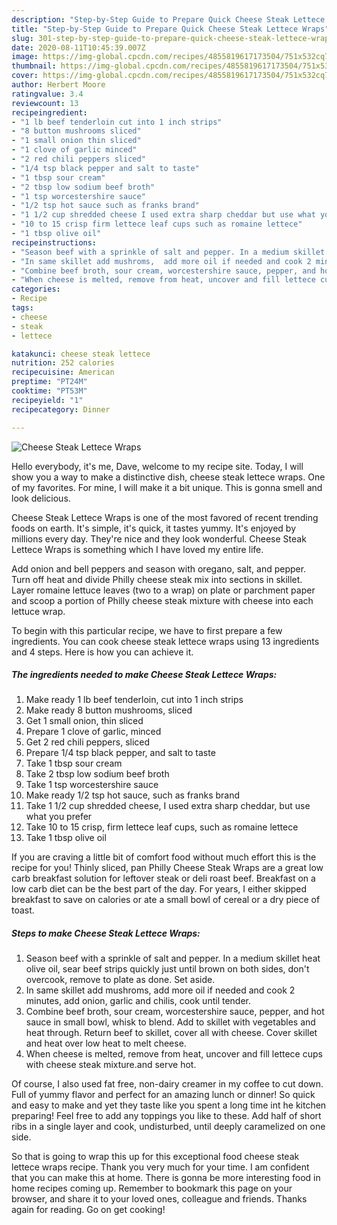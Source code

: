 ```yaml
---
description: "Step-by-Step Guide to Prepare Quick Cheese Steak Lettece Wraps"
title: "Step-by-Step Guide to Prepare Quick Cheese Steak Lettece Wraps"
slug: 301-step-by-step-guide-to-prepare-quick-cheese-steak-lettece-wraps
date: 2020-08-11T10:45:39.007Z
image: https://img-global.cpcdn.com/recipes/4855819617173504/751x532cq70/cheese-steak-lettece-wraps-recipe-main-photo.jpg
thumbnail: https://img-global.cpcdn.com/recipes/4855819617173504/751x532cq70/cheese-steak-lettece-wraps-recipe-main-photo.jpg
cover: https://img-global.cpcdn.com/recipes/4855819617173504/751x532cq70/cheese-steak-lettece-wraps-recipe-main-photo.jpg
author: Herbert Moore
ratingvalue: 3.4
reviewcount: 13
recipeingredient:
- "1 lb beef tenderloin cut into 1 inch strips"
- "8 button mushrooms sliced"
- "1 small onion thin sliced"
- "1 clove of garlic minced"
- "2 red chili peppers sliced"
- "1/4 tsp black pepper and salt to taste"
- "1 tbsp sour cream"
- "2 tbsp low sodium beef broth"
- "1 tsp worcestershire sauce"
- "1/2 tsp hot sauce such as franks brand"
- "1 1/2 cup shredded cheese I used extra sharp cheddar but use what you prefer"
- "10 to 15 crisp firm lettece leaf cups such as romaine lettece"
- "1 tbsp olive oil"
recipeinstructions:
- "Season beef with a sprinkle of salt and pepper. In a medium skillet heat olive oil, sear beef strips quickly just until brown on both sides, don&#39;t overcook, remove to plate as done. Set aside."
- "In same skillet add mushroms,  add more oil if needed and cook 2 minutes, add onion, garlic and chilis, cook until tender."
- "Combine beef broth, sour cream, worcestershire sauce, pepper, and hot sauce in small bowl, whisk to blend. Add to skillet with vegetables and heat through. Return beef to skillet, cover all with cheese. Cover skillet and heat  over low heat to melt cheese."
- "When cheese is melted, remove from heat, uncover and fill lettece cups with cheese steak mixture.and serve hot."
categories:
- Recipe
tags:
- cheese
- steak
- lettece

katakunci: cheese steak lettece 
nutrition: 252 calories
recipecuisine: American
preptime: "PT24M"
cooktime: "PT53M"
recipeyield: "1"
recipecategory: Dinner

---
```



![Cheese Steak Lettece Wraps](https://img-global.cpcdn.com/recipes/4855819617173504/751x532cq70/cheese-steak-lettece-wraps-recipe-main-photo.jpg)

Hello everybody, it's me, Dave, welcome to my recipe site. Today, I will show you a way to make a distinctive dish, cheese steak lettece wraps. One of my favorites. For mine, I will make it a bit unique. This is gonna smell and look delicious.

Cheese Steak Lettece Wraps is one of the most favored of recent trending foods on earth. It's simple, it's quick, it tastes yummy. It's enjoyed by millions every day. They're nice and they look wonderful. Cheese Steak Lettece Wraps is something which I have loved my entire life.

Add onion and bell peppers and season with oregano, salt, and pepper. Turn off heat and divide Philly cheese steak mix into sections in skillet. Layer romaine lettuce leaves (two to a wrap) on plate or parchment paper and scoop a portion of Philly cheese steak mixture with cheese into each lettuce wrap.


To begin with this particular recipe, we have to first prepare a few ingredients. You can cook cheese steak lettece wraps using 13 ingredients and 4 steps. Here is how you can achieve it.

<!--inarticleads1-->

##### The ingredients needed to make Cheese Steak Lettece Wraps:

1. Make ready 1 lb beef tenderloin, cut into 1 inch strips
1. Make ready 8 button mushrooms, sliced
1. Get 1 small onion, thin sliced
1. Prepare 1 clove of garlic, minced
1. Get 2 red chili peppers, sliced
1. Prepare 1/4 tsp black pepper, and salt to taste
1. Take 1 tbsp sour cream
1. Take 2 tbsp low sodium beef broth
1. Take 1 tsp worcestershire sauce
1. Make ready 1/2 tsp hot sauce, such as franks brand
1. Take 1 1/2 cup shredded cheese, I used extra sharp cheddar, but use what you prefer
1. Take 10 to 15 crisp, firm lettece leaf cups, such as romaine lettece
1. Take 1 tbsp olive oil


If you are craving a little bit of comfort food without much effort this is the recipe for you! Thinly sliced, pan Philly Cheese Steak Wraps are a great low carb breakfast solution for leftover steak or deli roast beef. Breakfast on a low carb diet can be the best part of the day. For years, I either skipped breakfast to save on calories or ate a small bowl of cereal or a dry piece of toast. 

<!--inarticleads2-->

##### Steps to make Cheese Steak Lettece Wraps:

1. Season beef with a sprinkle of salt and pepper. In a medium skillet heat olive oil, sear beef strips quickly just until brown on both sides, don&#39;t overcook, remove to plate as done. Set aside.
1. In same skillet add mushroms,  add more oil if needed and cook 2 minutes, add onion, garlic and chilis, cook until tender.
1. Combine beef broth, sour cream, worcestershire sauce, pepper, and hot sauce in small bowl, whisk to blend. Add to skillet with vegetables and heat through. Return beef to skillet, cover all with cheese. Cover skillet and heat  over low heat to melt cheese.
1. When cheese is melted, remove from heat, uncover and fill lettece cups with cheese steak mixture.and serve hot.


Of course, I also used fat free, non-dairy creamer in my coffee to cut down. Full of yummy flavor and perfect for an amazing lunch or dinner! So quick and easy to make and yet they taste like you spent a long time int he kitchen preparing! Feel free to add any toppings you like to these. Add half of short ribs in a single layer and cook, undisturbed, until deeply caramelized on one side. 

So that is going to wrap this up for this exceptional food cheese steak lettece wraps recipe. Thank you very much for your time. I am confident that you can make this at home. There is gonna be more interesting food in home recipes coming up. Remember to bookmark this page on your browser, and share it to your loved ones, colleague and friends. Thanks again for reading. Go on get cooking!

